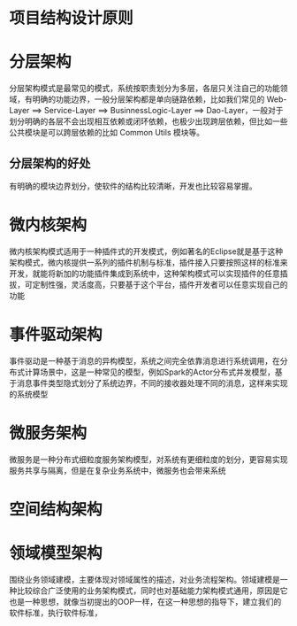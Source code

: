 # 项目结构设计原则

# 分层架构

分层架构模式是最常见的模式，系统按职责划分为多层，各层只关注自己的功能领域，有明确的功能边界，一般分层架构都是单向链路依赖，比如我们常见的 Web-Layer ==&gt; Service-Layer ==&gt; BusinnessLogic-Layer ==&gt; Dao-Layer，一般对于划分明确的各层不会出现相互依赖或闭环依赖，也极少出现跨层依赖，但比如一些公共模块是可以跨层依赖的比如 Common Utils 模块等。

## 分层架构的好处

有明确的模块边界划分，使软件的结构比较清晰，开发也比较容易掌握。

# 微内核架构

微内核架构模式适用于一种插件式的开发模式，例如著名的Eclipse就是基于这种架构模式，微内核提供一系列的插件机制与标准，插件接入只要按照这样的标准来开发，就能将新加的功能插件集成到系统中，这种架构模式可以实现插件的任意插拔，可定制性强，灵活度高，只要基于这个平台，插件开发者可以任意实现自己的功能

# 事件驱动架构

事件驱动是一种基于消息的异构模型，系统之间完全依靠消息进行系统调用，在分布式计算场景中，这是一种常见的模型，例如Spark的Actor分布式并发模型，基于消息事件类型隐式划分了系统边界，不同的接收器处理不同的消息，这样来实现的系统模型

# 微服务架构

微服务是一种分布式细粒度服务架构模型，对系统有更细粒度的划分，更容易实现服务共享与隔离，但是在复杂业务系统中，微服务也会带来系统

# 空间结构架构

# 领域模型架构

围绕业务领域建模，主要体现对领域属性的描述，对业务流程架构。领域建模是一种比较综合广泛使用的业务架构模式，同时也对基础能力架构模式通用，原因是它也是一种思想，就像当初提出的OOP一样，在这一种思想的指导下，建立我们的软件标准，执行软件标准，

